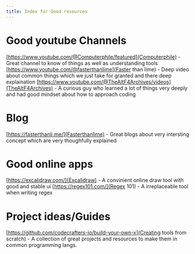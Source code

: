 ```yaml
---
title: Index for Good resources
---
```


# Good youtube Channels
[https://www.youtube.com/@Computerphile/featured](Computerphile) - Great channel to know of things as well as understanding tools
[https://www.youtube.com/@fasterthanlime](Faster than lime) - Deep video about common things which we just take for granted and there deep explaination
[https://www.youtube.com/@TheAltF4Archives/videos](TheAltF4Archives) - A curious guy who learned a lot of things very deeply and had good mindset about how to approach coding

# Blog
[https://fasterthanli.me/](Fasterthanlime) - Great blogs about very intersting concept which are very thoughfully explained

# Good online apps
[https://excalidraw.com/](Excalidraw)      - A convinient online draw tool with good and stable ui
[https://regex101.com/](Regex 101)         - A irreplaceable tool when writing regex

# Project ideas/Guides
[https://github.com/codecrafters-io/build-your-own-x](Creating tools from scratch)     - A collection of great projects and resources to make them in common programming langs.

